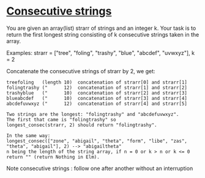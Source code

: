 # [Consecutive strings](https://www.codewars.com/kata/56a5d994ac971f1ac500003e) #

You are given an array(list) strarr of strings and an integer k. Your task is to return the first longest string consisting of k consecutive strings taken in the array.

Examples:
    strarr = ["tree", "foling", "trashy", "blue", "abcdef", "uvwxyz"], k = 2

Concatenate the consecutive strings of strarr by 2, we get:

    treefoling   (length 10)  concatenation of strarr[0] and strarr[1]
    folingtrashy ("      12)  concatenation of strarr[1] and strarr[2]
    trashyblue   ("      10)  concatenation of strarr[2] and strarr[3]
    blueabcdef   ("      10)  concatenation of strarr[3] and strarr[4]
    abcdefuvwxyz ("      12)  concatenation of strarr[4] and strarr[5]

    Two strings are the longest: "folingtrashy" and "abcdefuvwxyz".
    The first that came is "folingtrashy" so 
    longest_consec(strarr, 2) should return "folingtrashy".

    In the same way:
    longest_consec(["zone", "abigail", "theta", "form", "libe", "zas", "theta", "abigail"], 2) --> "abigailtheta"
    n being the length of the string array, if n = 0 or k > n or k <= 0 return "" (return Nothing in Elm).

Note
consecutive strings : follow one after another without an interruption
